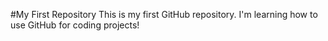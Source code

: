 #My First Repository
This is my first GitHub repository. I'm learning how to use GitHub for coding projects!
